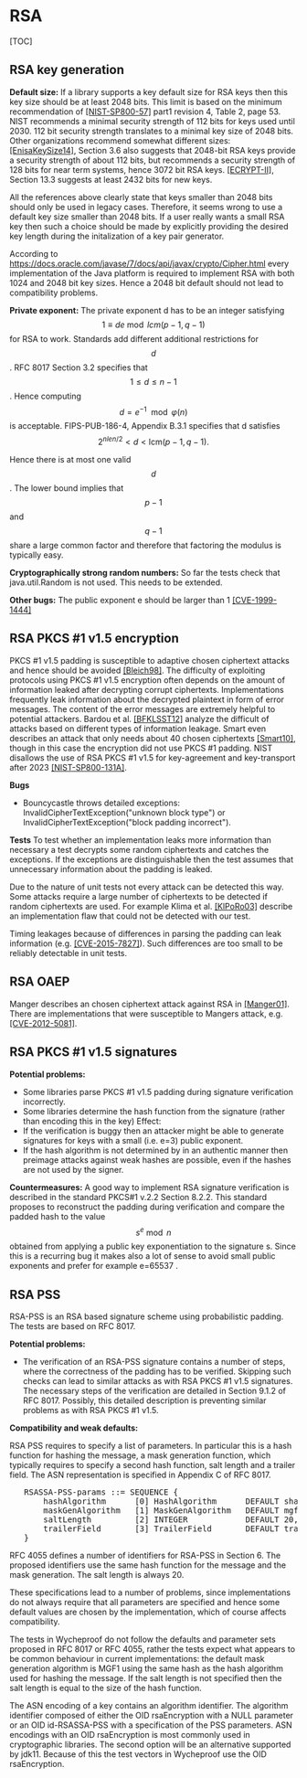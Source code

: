 # RSA

[TOC]

## RSA key generation

**Default size:** If a library supports a key default size for RSA keys then
this key size should be at least 2048 bits. This limit is based on the minimum
recommendation of [[NIST-SP800-57]](bib.md#nist-sp800-57) part1 revision 4,
Table 2, page 53. NIST recommends a minimal security strength of 112 bits for
keys used until 2030. 112 bit security strength translates to a minimal key size
of 2048 bits. Other organizations recommend somewhat different sizes:
[[EnisaKeySize14]](bib.md#enisakeysize14), Section 3.6 also suggests that
2048-bit RSA keys provide a security strength of about 112 bits, but recommends
a security strength of 128 bits for near term systems, hence 3072 bit RSA keys.
[[ECRYPT-II]](bib.md#ecrypt-ii), Section 13.3 suggests at least 2432 bits for
new keys.

All the references above clearly state that keys smaller than 2048 bits should
only be used in legacy cases. Therefore, it seems wrong to use a default key
size smaller than 2048 bits. If a user really wants a small RSA key then such a
choice should be made by explicitly providing the desired key length during the
initalization of a key pair generator.

According to https://docs.oracle.com/javase/7/docs/api/javax/crypto/Cipher.html
every implementation of the Java platform is required to implement RSA with both
1024 and 2048 bit key sizes. Hence a 2048 bit default should not lead to
compatibility problems.

**Private exponent:** The private exponent d has to be an integer satisfying
$$1 \equiv d e \bmod lcm(p-1, q-1)$$ for RSA to work. Standards add different
additional restrictions for $$d$$. RFC 8017 Section 3.2 specifies that
$$1\leq d\leq n-1$$. Hence computing $$d=e^{-1} \mod\varphi(n)$$ is acceptable.
FIPS-PUB-186-4, Appendix B.3.1 specifies that d satisfies
$$2^{nlen/2}<d<\mbox{lcm}(p-1, q-1).$$

<!--See also section A.1.1 of FIPS-186-5-draft.-->

Hence there is at most one valid $$d$$. The lower bound implies that $$p-1$$ and
$$q-1$$ share a large common factor and therefore that factoring the modulus is
typically easy.

**Cryptographically strong random numbers:** So far the tests check that
java.util.Random is not used. This needs to be extended.

**Other bugs:** The public exponent e should be larger than 1
[[CVE-1999-1444]](bib.md#cve-1999-1444)

## RSA PKCS #1 v1.5 encryption

PKCS #1 v1.5 padding is susceptible to adaptive chosen ciphertext attacks and
hence should be avoided [[Bleich98]](bib.md#bleich98). The difficulty of
exploiting protocols using PKCS #1 v1.5 encryption often depends on the amount
of information leaked after decrypting corrupt ciphertexts. Implementations
frequently leak information about the decrypted plaintext in form of error
messages. The content of the error messages are extremely helpful to potential
attackers. Bardou et al. [[BFKLSST12]](bib.md#bfklsst12) analyze the difficult
of attacks based on different types of information leakage. Smart even describes
an attack that only needs about 40 chosen ciphertexts
[[Smart10]](bib.md#smart10), though in this case the encryption did not use PKCS
#1 padding. NIST disallows the use of RSA PKCS #1 v1.5 for key-agreement and
key-transport after 2023 [[NIST-SP800-131A]](bib.md#nist-sp800-131a).

**Bugs**

- Bouncycastle throws detailed exceptions: InvalidCipherTextException("unknown
  block type") or InvalidCipherTextException("block padding incorrect").

<!-- the SUN provider used to include that block type -->

**Tests** To test whether an implementation leaks more information than
necessary a test decrypts some random ciphertexts and catches the exceptions. If
the exceptions are distinguishable then the test assumes that unnecessary
information about the padding is leaked.

Due to the nature of unit tests not every attack can be detected this way. Some
attacks require a large number of ciphertexts to be detected if random
ciphertexts are used. For example Klima et al. [[KlPoRo03]](bib.md#klporo03)
describe an implementation flaw that could not be detected with our test.

Timing leakages because of differences in parsing the padding can leak
information (e.g. [[CVE-2015-7827]](bib.md#cve-2015-1827)). Such differences are
too small to be reliably detectable in unit tests.

## RSA OAEP

Manger describes an chosen ciphertext attack against RSA in
[[Manger01]](bib.md#manger01). There are implementations that were susceptible
to Mangers attack, e.g. [[CVE-2012-5081]](bib.md#cve-2012-5081).

## RSA PKCS #1 v1.5 signatures

**Potential problems:**

- Some libraries parse PKCS #1 v1.5 padding during signature verification
  incorrectly.
- Some libraries determine the hash function from the signature (rather than
  encoding this in the key) Effect:
- If the verification is buggy then an attacker might be able to generate
  signatures for keys with a small (i.e. e=3) public exponent.
- If the hash algorithm is not determined by in an authentic manner then
  preimage attacks against weak hashes are possible, even if the hashes are not
  used by the signer.

**Countermeasures:** A good way to implement RSA signature verification is
described in the standard PKCS#1 v.2.2 Section 8.2.2. This standard proposes to
reconstruct the padding during verification and compare the padded hash to the
value $$s^e \bmod n$$ obtained from applying a public key exponentiation to the
signature s. Since this is a recurring bug it makes also a lot of sense to avoid
small public exponents and prefer for example e=65537 .

## RSA PSS

RSA-PSS is an RSA based signature scheme using probabilistic padding. The tests
are based on RFC 8017.

**Potential problems:**

- The verification of an RSA-PSS signature contains a number of steps, where the
  correctness of the padding has to be verified. Skipping such checks can lead
  to similar attacks as with RSA PKCS #1 v1.5 signatures. The necessary steps of
  the verification are detailed in Section 9.1.2 of RFC 8017. Possibly, this
  detailed description is preventing similar problems as with RSA PKCS #1 v1.5.

**Compatibility and weak defaults:**

RSA PSS requires to specify a list of parameters. In particular this is a hash
function for hashing the message, a mask generation function, which typically
requires to specify a second hash function, salt length and a trailer field. The
ASN representation is specified in Appendix C of RFC 8017.

<pre>
   RSASSA-PSS-params ::= SEQUENCE {
       hashAlgorithm      [0] HashAlgorithm      DEFAULT sha1,
       maskGenAlgorithm   [1] MaskGenAlgorithm   DEFAULT mgf1SHA1,
       saltLength         [2] INTEGER            DEFAULT 20,
       trailerField       [3] TrailerField       DEFAULT trailerFieldBC
   }
</pre>

RFC 4055 defines a number of identifiers for RSA-PSS in Section 6. The proposed
identifiers use the same hash function for the message and the mask generation.
The salt length is always 20.

These specifications lead to a number of problems, since implementations do not
always require that all parameters are specified and hence some default values
are chosen by the implementation, which of course affects compatibility.

The tests in Wycheproof do not follow the defaults and parameter sets proposed
in RFC 8017 or RFC 4055, rather the tests expect what appears to be common
behaviour in current implementations: the default mask generation algorithm is
MGF1 using the same hash as the hash algorithm used for hashing the message. If
the salt length is not specified then the salt length is equal to the size of
the hash function.

The ASN encoding of a key contains an algorithm identifier. The algorithm
identifier composed of either the OID rsaEncryption with a NULL parameter or an
OID id-RSASSA-PSS with a specification of the PSS parameters. ASN encodings with
an OID rsaEncryption is most commonly used in cryptographic libraries. The
second option will be an alternative supported by jdk11. Because of this the
test vectors in Wycheproof use the OID rsaEncryption.
